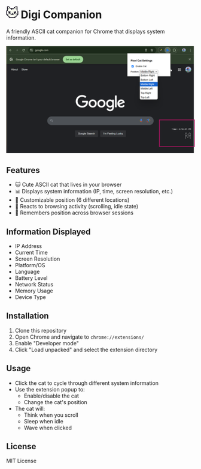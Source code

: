 # ![Digi Companion](./images/icon32.png) Digi Companion

A friendly ASCII cat companion for Chrome that displays system information.

![Digi Companion](./images/screenshot.png)

## Features

- 🐱 Cute ASCII cat that lives in your browser
- 📊 Displays system information (IP, time, screen resolution, etc.)
- 🎯 Customizable position (6 different locations)
- 🔄 Reacts to browsing activity (scrolling, idle state)
- 💾 Remembers position across browser sessions

## Information Displayed

- IP Address
- Current Time
- Screen Resolution
- Platform/OS
- Language
- Battery Level
- Network Status
- Memory Usage
- Device Type

## Installation

1. Clone this repository
2. Open Chrome and navigate to `chrome://extensions/`
3. Enable "Developer mode"
4. Click "Load unpacked" and select the extension directory

## Usage

- Click the cat to cycle through different system information
- Use the extension popup to:
  - Enable/disable the cat
  - Change the cat's position
- The cat will:
  - Think when you scroll
  - Sleep when idle
  - Wave when clicked

## License

MIT License